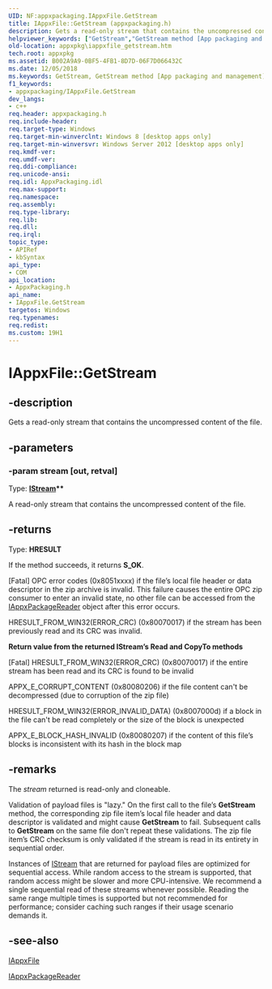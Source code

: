 ```yaml
---
UID: NF:appxpackaging.IAppxFile.GetStream
title: IAppxFile::GetStream (appxpackaging.h)
description: Gets a read-only stream that contains the uncompressed content of the file.
helpviewer_keywords: ["GetStream","GetStream method [App packaging and management]","GetStream method [App packaging and management]","IAppxFile interface","IAppxFile interface [App packaging and management]","GetStream method","IAppxFile.GetStream","IAppxFile::GetStream","appxpackaging/IAppxFile::GetStream","appxpkg.iappxfile_getstream"]
old-location: appxpkg\iappxfile_getstream.htm
tech.root: appxpkg
ms.assetid: B002A9A9-0BF5-4FB1-8D7D-06F7D066432C
ms.date: 12/05/2018
ms.keywords: GetStream, GetStream method [App packaging and management], GetStream method [App packaging and management],IAppxFile interface, IAppxFile interface [App packaging and management],GetStream method, IAppxFile.GetStream, IAppxFile::GetStream, appxpackaging/IAppxFile::GetStream, appxpkg.iappxfile_getstream
f1_keywords:
- appxpackaging/IAppxFile.GetStream
dev_langs:
- c++
req.header: appxpackaging.h
req.include-header: 
req.target-type: Windows
req.target-min-winverclnt: Windows 8 [desktop apps only]
req.target-min-winversvr: Windows Server 2012 [desktop apps only]
req.kmdf-ver: 
req.umdf-ver: 
req.ddi-compliance: 
req.unicode-ansi: 
req.idl: AppxPackaging.idl
req.max-support: 
req.namespace: 
req.assembly: 
req.type-library: 
req.lib: 
req.dll: 
req.irql: 
topic_type:
- APIRef
- kbSyntax
api_type:
- COM
api_location:
- AppxPackaging.h
api_name:
- IAppxFile.GetStream
targetos: Windows
req.typenames: 
req.redist: 
ms.custom: 19H1
---
```


# IAppxFile::GetStream


## -description


Gets a read-only stream that contains the uncompressed content of the file.


## -parameters




### -param stream [out, retval]

Type: <b><a href="https://docs.microsoft.com/windows/desktop/api/objidl/nn-objidl-istream">IStream</a>**</b>

A read-only stream that contains the uncompressed content of the file.


## -returns



Type: <b>HRESULT</b>

If the method succeeds, it returns <b>S_OK</b>. 

[Fatal] OPC error codes (0x8051xxxx) if the file’s local file header or data descriptor in the zip archive is invalid.  This failure causes the entire OPC zip consumer to enter an invalid state, no other file can be accessed from the <a href="https://docs.microsoft.com/windows/desktop/api/appxpackaging/nn-appxpackaging-iappxpackagereader">IAppxPackageReader</a> object after this error occurs.

HRESULT_FROM_WIN32(ERROR_CRC) (0x80070017) if the stream has been previously read and its CRC was invalid.

<b>Return value from the returned IStream’s Read and CopyTo methods</b>

[Fatal] HRESULT_FROM_WIN32(ERROR_CRC) (0x80070017) if the entire stream has been read and its CRC is found to be invalid

APPX_E_CORRUPT_CONTENT (0x80080206) if the file content can't be decompressed (due to corruption of the zip file)


HRESULT_FROM_WIN32(ERROR_INVALID_DATA) (0x8007000d) if a block in the file can't be read completely or the size of the block is unexpected

APPX_E_BLOCK_HASH_INVALID (0x80080207) if the content of this file’s blocks is inconsistent with its hash in the block map




## -remarks



The <i>stream</i> returned is read-only and cloneable.

Validation of payload files is "lazy."  On the first call to the file’s <b>GetStream</b> method, the corresponding zip file item’s local file header and data descriptor is validated and might cause <b>GetStream</b> to fail.  Subsequent calls to <b>GetStream</b> on the same file don't repeat these validations.  The zip file item’s CRC checksum is only validated if the stream is read in its entirety in sequential order.


Instances of <a href="https://docs.microsoft.com/windows/desktop/api/objidl/nn-objidl-istream">IStream</a> that are returned for payload files are optimized for sequential access.  While random access to the stream is supported, that random access might be slower and more CPU-intensive.  We recommend a single sequential read of these streams whenever possible.  Reading the same range multiple times is supported but not recommended for performance; consider caching such ranges if their usage scenario demands it.





## -see-also




<a href="https://docs.microsoft.com/windows/desktop/api/appxpackaging/nn-appxpackaging-iappxfile">IAppxFile</a>



<a href="https://docs.microsoft.com/windows/desktop/api/appxpackaging/nn-appxpackaging-iappxpackagereader">IAppxPackageReader</a>
 

 

